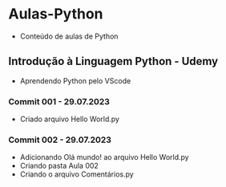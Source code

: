 # Aulas-Python
* Conteúdo de aulas de Python

## Introdução à Linguagem Python - Udemy
* Aprendendo Python pelo VScode

### Commit 001 - 29.07.2023
* Criado arquivo Hello World.py

### Commit 002 - 29.07.2023
* Adicionando Olá mundo! ao arquivo Hello World.py
* Criando pasta Aula 002
* Criando o arquivo Comentários.py
